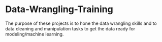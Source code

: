 # Data-Wrangling-Training
The purpose of these projects is to hone the data wrangling skills and to data cleaning and manipulation tasks to get the data ready for modeling/machine learning.
